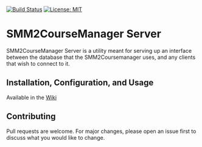 [![Build Status](https://travis-ci.org/TunedChaos/smm2coursemanager-server.svg?branch=master)](https://travis-ci.org/TunedChaos/smm2coursemanager-server) [![License: MIT](https://img.shields.io/badge/License-MIT-yellow.svg)](https://opensource.org/licenses/MIT)
# SMM2CourseManager Server

SMM2CourseManager Server is a utility meant for serving up an interface between the database that the SMM2Coursemanager uses, and any clients that wish to connect to it.

## Installation, Configuration, and Usage
Available in the [Wiki](https://github.com/TunedChaos/smm2coursemanager-server/wiki)

## Contributing
Pull requests are welcome. For major changes, please open an issue first to discuss what you would like to change.
